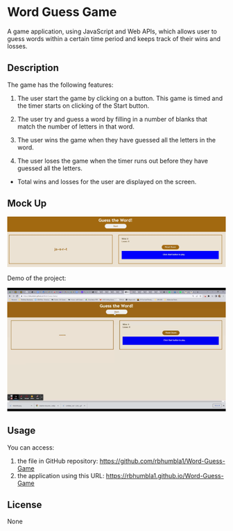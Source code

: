 # Word Guess Game 
 A game application, using JavaScript and Web APIs, which allows user to guess words within a certain time period and keeps track of their wins and losses.

## Description
The game has the following features:

1. The user start the game by clicking on a button. This game is timed and the timer starts on clicking of the Start button.

2. The user try and guess a word by filling in a number of blanks that match the number of letters in that word.

3. The user wins the game when they have guessed all the letters in the word.

4. The user loses the game when the timer runs out before they have guessed all the letters.

*  Total wins and losses for the user are displayed on the screen. 

## Mock Up
![Screenshot of the page](./assets/images/screenshot.JPG)

Demo of the project:

![portfolio demo](./assets/images/Word-Guess-Game.gif)


## Usage
You can access:
1. the file in GitHub repository: https://github.com/rbhumbla1/Word-Guess-Game
2. the application using this URL: https://rbhumbla1.github.io/Word-Guess-Game

## License
None




